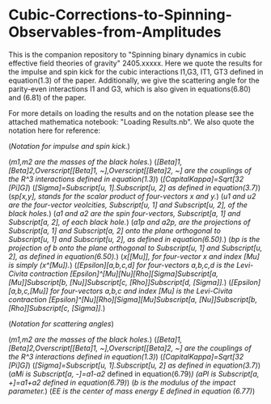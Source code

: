 # Cubic-Corrections-to-Spinning-Observables-from-Amplitudes
This is the companion repository to "Spinning binary dynamics in cubic effective field theories of gravity" 2405.xxxxx.
Here we quote the results for the impulse and spin kick for the cubic interactions I1,G3, IT1, GT3 defined in equation(1.3) of the paper.
Additionally, we give the scattering angle for the parity-even interactions I1 and G3, which is also given in equations(6.80) and (6.81) of the paper.

For more details on loading the results and on the notation please see the attached mathematica notebook: "Loading Results.nb". 
We also quote the notation here for reference:

(*Notation for impulse and spin kick.*)

(*m1,m2 are the masses of the black holes.*)
(*\[Beta]1,\[Beta]2,Overscript[\[Beta]1, ~],Overscript[\[Beta]2, ~] are the couplings of the R^3 interactions defined in equation(1.3)*)
(*\[CapitalKappa]=Sqrt[32 \[Pi]G]*)
(*\[Sigma]=Subscript[u, 1].Subscript[u, 2] as defined in equation(3.7)*)
(*sp[x,y], stands for the scalar product of four-vectors x and y.*)
(*u1 and u2 are the four-vector veolcities, Subscript[u, 1] and Subscript[u, 2], of the black holes.*)
(*a1 and a2 are the spin four-vectors, Subscript[a, 1] and Subscript[a, 2], of each black hole.*)
(*a1p and a2p, are the projections of Subscript[a, 1] and Subscript[a, 2] onto the plane orthogonal to Subscript[u, 1] and Subscript[u, 2], as defined in equation(6.50).*)
(*bp is the projection of b onto the plane orthogonal to Subscript[u, 1] and Subscript[u, 2], as defined in equation(6.50).*)
(*x[\[Mu]], for four-vector x and index \[Mu] is simply (x^\[Mu]).*)
(*\[Epsilon][a,b,c,d] for four-vectors a,b,c,d is the Levi-Civita contraction \[Epsilon]^\[Mu]\[Nu]\[Rho]\[Sigma]Subscript[a, \[Mu]]Subscript[b, \[Nu]]Subscript[c, \[Rho]]Subscript[d, \[Sigma]].*)
(*\[Epsilon][a,b,c,\[Mu]] for four-vectors a,b,c and index \[Mu] is the Levi-Civita contraction \[Epsilon]^\[Nu]\[Rho]\[Sigma]\[Mu]Subscript[a, \[Nu]]Subscript[b, \[Rho]]Subscript[c, \[Sigma]].*)


(*Notation for scattering angles*)

(*m1,m2 are the masses of the black holes.*)
(*\[Beta]1,\[Beta]2,Overscript[\[Beta]1, ~],Overscript[\[Beta]2, ~] are the couplings of the R^3 interactions defined in equation(1.3)*)
(*\[CapitalKappa]=Sqrt[32 \[Pi]G]*)
(*\[Sigma]=Subscript[u, 1].Subscript[u, 2] as defined in equation(3.7)*)
(*aMi is Subscript[a, -]=a1-a2* defined in equation(6.79)*)
(*aPl is Subscript[a, +]=a1+a2* defined in equation(6.79)*)
(*b is the modulus of the impact parameter.*)
(*EE is the center of mass energy E defined in equation (6.77)*)


